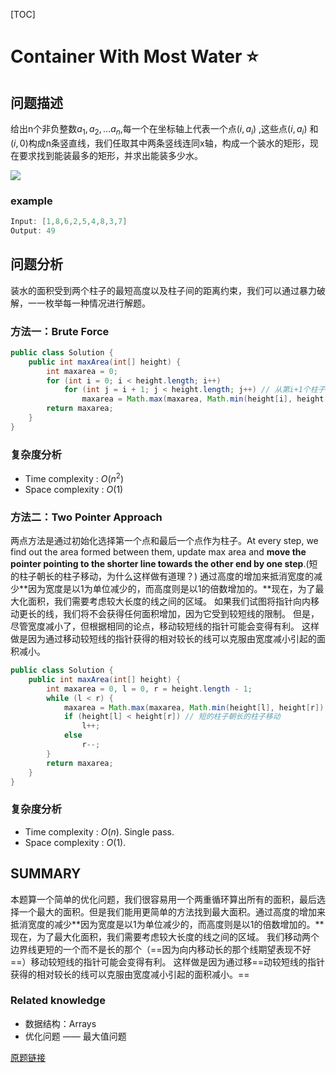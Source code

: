 [TOC]

# Container With Most Water ⭐

## 问题描述

给出n个非负整数$a_{1},a_{2},...a_{n}$,每一个在坐标轴上代表一个点$(i,a_{i})$ ,这些点$(i,a_{i})$ 和$(i,0)$构成n条竖直线，我们任取其中两条竖线连同x轴，构成一个装水的矩形，现在要求找到能装最多的矩形，并求出能装多少水。

![](https://raw.githubusercontent.com/bovane/md_images/master/question.jpg)

### example

```java
Input: [1,8,6,2,5,4,8,3,7]
Output: 49
```

## 问题分析

装水的面积受到两个柱子的最短高度以及柱子间的距离约束，我们可以通过暴力破解，一一枚举每一种情况进行解题。

### 方法一：Brute Force

```java
public class Solution {
    public int maxArea(int[] height) {
        int maxarea = 0;
        for (int i = 0; i < height.length; i++)
            for (int j = i + 1; j < height.length; j++) // 从第i+1个柱子到最后一个柱子
                maxarea = Math.max(maxarea, Math.min(height[i], height[j]) * (j - i));
        return maxarea;
    }
}
```

### 复杂度分析

- Time complexity : $O(n^2)$
- Space complexity : $O(1)$ 

### 方法二：Two Pointer Approach

两点方法是通过初始化选择第一个点和最后一个点作为柱子。At every step, we find out the area formed between them, update max area and **move the pointer pointing to the shorter line towards the other end by one step**.(短的柱子朝长的柱子移动，为什么这样做有道理？) 通过高度的增加来抵消宽度的减少**因为宽度是以1为单位减少的，而高度则是以1的倍数增加的。**现在，为了最大化面积，我们需要考虑较大长度的线之间的区域。 如果我们试图将指针向内移动更长的线，我们将不会获得任何面积增加，因为它受到较短线的限制。 但是，尽管宽度减小了，但根据相同的论点，移动较短线的指针可能会变得有利。 这样做是因为通过移动较短线的指针获得的相对较长的线可以克服由宽度减小引起的面积减小。

```java
public class Solution {
    public int maxArea(int[] height) {
        int maxarea = 0, l = 0, r = height.length - 1;
        while (l < r) {
            maxarea = Math.max(maxarea, Math.min(height[l], height[r]) * (r - l));
            if (height[l] < height[r]) // 短的柱子朝长的柱子移动
                l++;
            else
                r--;
        }
        return maxarea;
    }
}
```

### 复杂度分析

- Time complexity : $O(n)$. Single pass.
- Space complexity : $O(1)$. 

## SUMMARY

本题算一个简单的优化问题，我们很容易用一个两重循环算出所有的面积，最后选择一个最大的面积。但是我们能用更简单的方法找到最大面积。通过高度的增加来抵消宽度的减少**因为宽度是以1为单位减少的，而高度则是以1的倍数增加的。**现在，为了最大化面积，我们需要考虑较大长度的线之间的区域。 我们移动两个边界线更短的一个而不是长的那个（==因为向内移动长的那个线期望表现不好==）移动较短线的指针可能会变得有利。 这样做是因为通过移==动较短线的指针获得的相对较长的线可以克服由宽度减小引起的面积减小。==

### Related knowledge

- 数据结构：Arrays
- 优化问题 —— 最大值问题

[原题链接](https://leetcode.com/articles/container-with-most-water/) 